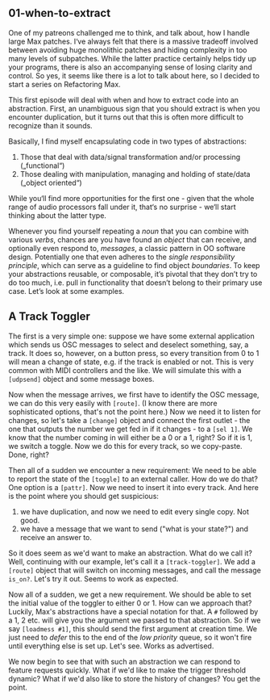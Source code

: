 ## 01-when-to-extract

One of my patreons challenged me to think, and talk about, how I handle large Max patches. I‘ve always felt that there is a massive tradeoff involved between avoiding huge monolithic patches and hiding complexity in too many levels of subpatches. While the latter practice certainly helps tidy up your programs, there is also an accompanying sense of losing clarity and control. So yes, it seems like there is a lot to talk about here, so I decided to start a series on Refactoring Max. 

This first episode will deal with when and how to extract code into an abstraction. First, an unambiguous sign that you should extract is when you encounter duplication, but it turns out that this is often more difficult to recognize than it sounds. 

Basically, I find myself encapsulating code in two types of abstractions:

1. Those that deal with data/signal transformation and/or processing („functional“)
2. Those dealing with manipulation, managing and holding of state/data („object oriented“)

While you‘ll find more opportunities for the first one - given that the whole range of audio processors fall under it, that‘s no surprise - we‘ll start thinking about the latter type. 

Whenever you find yourself repeating a _noun_ that you can combine with various _verbs_, chances are you have found an _object_ that can receive, and optionally even respond to, _messages_, a classic pattern in OO software design. Potentially one that even adheres to the _single responsibility principle_, which can serve as a guideline to find object _boundaries_. To keep your abstractions reusable, or composable, it’s pivotal that they don’t try to do too much, i.e. pull in functionality that doesn’t belong to their primary use case. Let’s look at some examples. 

## A Track Toggler

The first is a very simple one: suppose we have some external application which sends us OSC messages to select and deselect something, say, a track. It does so, however, on a button press, so every transition from 0 to 1 will mean a change of state, e.g. if the track is enabled or not. This is very common with MIDI controllers and the like. We will simulate this with a `[udpsend]` object and some message boxes.

Now when the message arrives, we first have to identify the OSC message, we can do this very easily with `[route]`. (I know there are more sophisticated options, that's not the point here.) Now we need it to listen for changes, so let's take a `[change]` object and connect the first outlet - the one that outputs the number we get fed in if it changes - to a `[sel 1]`. We know that the number coming in will either be a 0 or a 1, right? So if it is 1, we switch a toggle. Now we do this for every track, so we copy-paste. Done, right?

Then all of a sudden we encounter a new requirement: We need to be able to report the state of the `[toggle]` to an external caller. How do we do that? One option is a `[pattr]`. Now we need to insert it into every track. And here is the point where you should get suspicious:

1. we have duplication, and now we need to edit every single copy. Not good.
2. we have a message that we want to send ("what is your state?") and receive an answer to.

So it does seem as we'd want to make an abstraction. What do we call it? Well, continuing with our example, let's call it a `[track-toggler]`. We add a `[route]` object that will switch on incoming messages, and call the message `is_on?`. Let's try it out. Seems to work as expected.

Now all of a sudden, we get a new requirement. We should be able to set the initial value of the toggler to either 0 or 1. How can we approach that? Luckily, Max's abstractions have a special notation for that. A `#` followed by a 1, 2 etc. will give you the argument we passed to that abstraction. So if we say `[loadmess #1]`, this should send the first argument at creation time. We just need to _defer_ this to the end of the _low priority_ queue, so it won't fire until everything else is set up. Let's see. Works as advertised.

We now begin to see that with such an abstraction we can respond to feature requests quickly. What if we'd like to make the trigger threshold dynamic? What if we'd also like to store the history of changes? You get the point.

